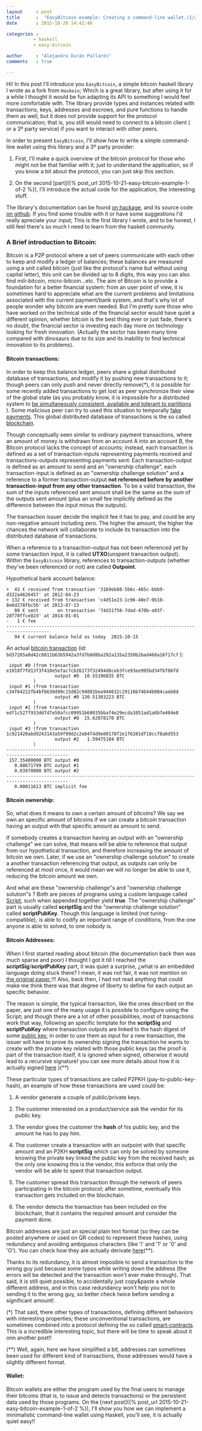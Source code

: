 ```yaml
---
layout     : post
title      :  "EasyBitcoin example: Creating a command-line wallet.(1/2)"
date       : 2015-10-20 14:42:46

categories : 
          - haskell
          - easy-bitcoin

author     : "Alejandro Durán Pallarés"
comments   : true

---
```





Hi! In this post I'll introduce you `EasyBitcoin`, a simple bitcoin haskell library I wrote as a fork from `Haskoin`; Which is a 
great library, but after using it for a while I thought it would be fun adapting its API to something I would feel more comfortable 
with. The library provide types and instances related with transactions, keys, addresses and escrows, and pure functions to handle 
them as well, but it does not provide support for the protocol communication; that is, you still would need to connect to a bitcoin 
client ( or a 3º party service) if you want to interact with other peers. 
   

In order to present `EasyBitcoin`, I'll show how to write a simple command-line wallet using this library and a 3º party provider:

  1. First, I'll make a quick overview of the bitcoin protocol for those who might not be that familiar with it; just to
     understand the application, so if you know a bit about the protocol, you can just skip this section. 

  2. On the second [part]({% post_url 2015-10-21-easy-bitcoin-example-1-of-2 %}), I'll introduce the actual code 
     for the application, the interesting stuff.


The library's documentation can be found [on hackage](http://hackage.haskell.org/package/easy-bitcoin), and its source code 
[on github](https://github.com/vwwv/easy-bitcoin). If you find 
some trouble with it or have some suggestions I'd really apreciate your input; This is the first library I wrote, and to be honest, 
I still feel there's so much I need to learn from the haskell community.  


### A Brief introduction to Bitcoin:

Bitcoin is a P2P protocol where a set of peers communicate with each other to keep and modify a ledger of balances; these balances are 
measured using a unit called bitcoin (just like the protocol's name but without using capital letter), this unit can be divided up to 
8 digits, this way you can also find mili-bitcoin, micro-bitcoin...etc. The aim of Bitcoin is to provide a foundation for a better 
financial system: from an user point of view, it is sometimes hard to appreciate what are the current problems and limitations associated 
with the current payment/bank system, and that's why lot of people wonder why bitcoin are even needed. But I'm pretty sure those who have
 worked on the technical side of the financial sector would have quiet a different opinion, whether bitcoin is the best thing ever or 
 just fade, there's no doubt, the financial sector is investing each day more on technology looking for fresh innovation. (Actually the
sector has been many time compared with dinosaurs due to its size and its inability to find technical innovation to its problems).


#### Bitcoin transactions:

In order to keep this balance ledger, peers share a global distributed database of transactions, and modify it by pushing new transactions 
to it; though peers can only push and never directly remove(*), it is possible for some recently added transactions to get lost as 
peer synchronize their view of the global state (as you probably know, it is impossible for a distributed system to [be simultaneously 
consistent, available and tolerant to partitions](https://en.wikipedia.org/wiki/CAP_theorem) ). Some malicious peer can try to used
 this situation to temporally [fake payments](https://en.bitcoin.it/wiki/Double-spending#Race_attack). This global distributed database 
of transactions is the so called [blockchain](https://en.wikipedia.org/wiki/Block_chain_%28database%29).


Though conceptually seen similar to ordinary payment transactions, where an amount of money is withdrawn from an account A into an account 
B, the Bitcoin protocol lacks the concept of accounts; instead, each transaction is defined as a set of transaction-inputs representing 
payments received and transactions-outputs representing payments sent: Each transaction-output is defined as an amount to send and an 
"ownership challenge", each transaction-input is defined as an "ownership challenge solution" and a reference to a former transaction-output 
**not referenced before by another transaction-input from any other transaction**. To be a valid transaction, the sum of the inputs 
referenced sent amount shall be the same as the sum of the outputs sent amount (plus an small fee implicitly defined as the difference between 
the input minus the outputs).


The transaction issuer decide the implicit fee it has to pay, and could be any non-negative amount including zero. The higher the amount, 
the higher the chances the network will collaborate to include its transaction into the distributed database of transactions.

When a reference to a transaction-output has not been referenced yet by some transaction input, it is called **UTXO**(unspent 
transaction output). Within the `EasyBitcoin` library, references to transaction-outputs (whether they've been referenced or not) are 
called **Outpoint**.


Hypothetical bank account balance:

    +  43 € received from transaction '3169eb88-5b6c-465c-bbb9-d322a4626457' at 2012-04-23
    + 132 € received from transaction 'c4d51e23-1c96-40e7-9b10-8e6d278fbc5b' at 2013-07-13
    -  80 € sent       on transaction '74d31f58-7dad-470b-a03f-28f70ffce82d' at 2014-01-01
    -   1 € fee
    --------------------------------------------------------------------------------------
       94 € current balance hold as today  2015-10-15
  


An actual [bitcoin transaction](https://www.blocktrail.com/BTC/tx/ffe58cb9762dca10f085dcfc2549635a0dacf5653d71d3e9491e47780a05771c)
(id: `bd37285a0d42c0811b63b5942a3fd7b0d8ba292a135a2350b2bad460a16f17cf` ):

     input #0 (from transaction e1018f7fd13f3f410e5efac7cb26173f32494d8ceb3fce93ee995bd34fbf86fd 
                      output #0  10.55196835 BTC
              )
     input #1 (from transaction c34f64222fb4bf6630d90c15d82c94881bea944632c29116b74644b084caeb8d 
                      output #0 130.51303223 BTC
              )
     input #2 (from transaction edf1c527f933dd7d7e50afcc09951b68035bbaf4e29ecda1051ad1a6b7e404e8 
                      output #0  15.62078170 BTC
              )
     input #3 (from transaction 1c921420abd9243143a59f99d2c2e04f4d9e00178f2e1f6281df18ccf8a6d553 
                      output #2   1.59475184 BTC
              ) 
    ---------------------------------------------------------------------------------------------
     157.35400000 BTC output #0 
       0.88671799 BTC output #1
       0.03970000 BTC output #2
    ---------------------------------------------------------------------------------------------
       0.00011613 BTC implicit fee



#### Bitcoin ownership:

So, what does it means to own a certain amount of bitcoins? We say we own an specific amount of bitcoins if we can create a 
bitcoin transaction having an output with that specific amount as amount to send.

If somebody creates a transaction having an output with an "ownership challenge" we can solve, that means will be able to 
reference that output from our hypothetical transaction, and therefore increasing the amount of bitcoin we own.
Later, if we use an "ownership challenge solution" to create a another transaction referencing that output, as outputs can only be 
referenced at most once, it would mean we will no longer be able to use it, reducing the bitcoin amount we own.

And what are these "ownership challenge"s and "ownership challenge solution"s ? Both are pieces of programs using a custom language 
called [Script](https://en.bitcoin.it/wiki/Script), such when appended together yield **true**. The "ownership challenge" part is 
usually called **scriptSig** and the "ownership challenge solution" called **scriptPubKey**. Though this language is limited (not 
turing-compatible), is able to codify an important range of conditions, from the one anyone is able to solved, to one nobody is.


#### Bitcoin Addresses:

When I first started reading about bitcoin (the documentation back then was much sparse and poor) I thought I got it till I reached the 
**scriptSig**/**scriptPubKey** part, it was quiet a surprise, ¿what is an embedded language doing stuck there? I mean, it was not 
fair, it was not mention on [the original paper ](https://bitcoin.org/bitcoin.pdf) !!! Also, back then, I had not read anything that 
could make me think there was that degree of liberty to define for each output an specific behavior.

The reason is simple, the typical transaction, like the ones described on the paper, are just one of the many usage it is possible to 
configure using the Script; and though there are a lot of other possibilities, most of transactions work that way, following an specific 
template for the **scriptSig** and **scriptPubKey** where transaction outputs are linked to the hash digest of some 
[public key](https://en.wikipedia.org/wiki/Public-key_cryptography), in order to use them as input for a new transaction, the issuer will 
have to prove its ownership signing the transaction he wants to create with the private key related with those public keys (as the proof is 
part of the transaction itself, it is ignored when signed, otherwise it would lead to a recursive signature! you can see more details about 
how it is actually signed [here](http://bitcoin.stackexchange.com/questions/3374/how-to-redeem-a-basic-tx) )(**)

These particular types of transactions are called P2PKH (pay-to-public-key-hash), an example of how these transactions are used could be:

  1. A vendor generate a couple of public/private keys.

  2. The customer interested on a product/service ask the vendor for its public key.

  3. The vendor gives the customer the **hash** of his public key, and the amount he has to pay him.

  4. The customer create a transaction with an outpoint with that specific amount and an P2KH **scriptSig**  which can only be solved by 
     someone knowing the private key linked the public key from the received hash; as the only one knowing this is the vendor, this enforce 
     that only the vendor will be able to spent that transaction output.

  5. The customer spread this transaction through the network of peers participating in the bitcoin protocol; after sometime, eventually 
     this transaction gets included on the blockchain.

  6. The vendor detects the transaction has been included on the blockchain, that it contains the required amount and consider
     the payment done.


Bitcoin addresses are just an special plain text format (so they can be posted anywhere or used on QR codes) to represent these hashes, 
using redundancy and avoiding ambiguous characters (like 'l' and '1' or '0'  and 'O'). You can check how they are actually 
derivate [here](https://en.bitcoin.it/wiki/Technical_background_of_version_1_Bitcoin_addresses)(**).

Thanks to its redundancy, it is almost imposible to send a transaction to the wrong guy just because some typos while writing down the 
address (the errors will be detected and the transaction won't ever make through). That said, it is still quiet possible, 
to accidentally just copy&paste a whole different address, and in this case redundancy won't help you not to sending it to the wrong guy, 
so better check twice before sending a significant amount!.  



(*) That said, there other types of transactions, defining different  behaviors with interesting properties; these 
unconventional transactions, are sometimes combined into a protocol defining the so called 
[smart-contracts](https://en.wikipedia.org/wiki/Smart_contract). This is a incredible interesting topic, but there will be time 
to speak about it onn another post!! 

(**) Well, again, here we have simplified a bit, addresses can sometimes been used for different kind of transactions, those addresses 
would have a slightly different format.


#### Wallet:

Bitcoin wallets are either the program used by the final users to manage their bitcoins (that is, to issue and detects transactions) 
or the persistent data used by those programs. On the [next post]({% post_url 2015-10-21-easy-bitcoin-example-1-of-2 %}),
I'll show you how we can implement a minimalistic command-line wallet using Haskell, you'll see, it is actually quiet easy!!

